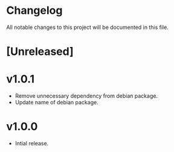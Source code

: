# Changelog

All notable changes to this project will be documented in this file.

# [Unreleased]

# v1.0.1

- Remove unnecessary dependency from debian package.
- Update name of debian package.

# v1.0.0

- Intial release.
